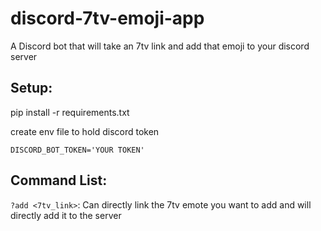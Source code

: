 # discord-7tv-emoji-app
A Discord bot that will take an 7tv link and add that emoji to your discord server

## Setup:

pip install -r requirements.txt

create env file to hold discord token

`DISCORD_BOT_TOKEN='YOUR TOKEN'`


## Command List:

`?add <7tv_link>`: Can directly link the 7tv emote you want to add and will directly add it to the server